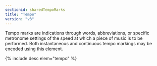 ```yaml
---
sectionid: sharedTempoMarks
title: "Tempo"
version: "v3"
---
```


Tempo marks are indications through words, abbreviations, or specific metronome settings of the speed at which a piece of music is to be performed. Both instantaneous and continuous tempo markings may be encoded using this element.

{% include desc elem="tempo" %} 

